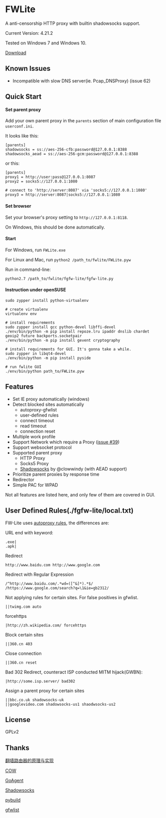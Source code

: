 # FWLite

A anti-censorship HTTP proxy with builtin shadowsocks support.

Current Version: 4.21.2

Tested on Windows 7 and Windows 10.

[Download](https://github.com/v3aqb/fwlite/archive/master.zip)

## Known Issues

- Incompatible with slow DNS server(ie. Pcap_DNSProxy) (issue 62)

## Quick Start

#### Set parent proxy

Add your own parent proxy in the `parents` section of main configuration file `userconf.ini`.

It looks like this:

    [parents]
    shadowsocks = ss://aes-256-cfb:password@127.0.0.1:8388
    shadowsocks_aead = ss://aes-256-gcm:password@127.0.0.1:8388

or this:

    [parents]
    proxy1 = http://user:pass@127.0.0.1:8087
    proxy2 = socks5://127.0.0.1:1080

    # connect to 'http://server:8087' via 'socks5://127.0.0.1:1080'
    proxy3 = http://server:8087|socks5://127.0.0.1:1080

#### Set browser

Set your browser's proxy setting to `http://127.0.0.1:8118`.

On Windows, this should be done automatically.

#### Start

For Windows, run `FWLite.exe`

For Linux and Mac, run `python2 /path_to/fwlite/FWLite.pyw`

Run in command-line:

    python2.7 /path_to/fwlite/fgfw-lite/fgfw-lite.py

#### Instruction under openSUSE

    sudo zypper install python-virtualenv

    # create virtualenv
    virtualenv env

    # install requirements
    sudo zypper install gcc python-devel libffi-devel
    ./env/bin/python -m pip install repoze.lru ipaddr dnslib chardet geoip2 future backports.socketpair
    ./env/bin/python -m pip install gevent cryptography

    # install requirements for GUI. It's gonna take a while.
    sudo zypper in libqt4-devel
    ./env/bin/python -m pip install pyside

    # run fwlite GUI
    ./env/bin/python path_to/FWLite.pyw

## Features

- Set IE proxy automatically (windows)
- Detect blocked sites automatically
  - autoproxy-gfwlist
  - user-defined rules
  - connect timeout
  - read timeout
  - connection reset
- Multiple work profile
- Support Network which require a Proxy ([issue #39](https://github.com/v3aqb/fwlite/issues/39))
- Support websocket protocol
- Supported parent proxy
  - HTTP Proxy
  - Socks5 Proxy
  - [Shadowsocks] by @clowwindy (with AEAD support)
- Prioritize parent proxies by response time
- Redirector
- Simple PAC for WPAD

Not all features are listed here, and only few of them are covered in GUI.

## User Defined Rules(./fgfw-lite/local.txt)

FW-Lite uses [autoproxy rules](http://mydf.github.io/blog/autoproxy/), the differences are:

URL end with keyword:

    .exe|
    .apk|

Redirect

    http://www.baidu.com http://www.google.com

Redirect with Regular Expression

    /^http://www.baidu.com/.*wd=([^&]*).*$/ /https://www.google.com/search?q=\1&ie=gb2312/

Not applying rules for certain sites. For false positives in gfwlist.

    ||twimg.com auto

forcehttps

    |http://zh.wikipedia.com/ forcehttps

Block certain sites

    ||360.cn 403

Close connection

    ||360.cn reset

Bad 302 Redirect, counteract ISP conducted MITM hijack(GWBN):

    |http://some.isp.server/ bad302

Assign a parent proxy for certain sites

    ||bbc.co.uk shadowsocks-uk
    ||googlevideo.com shadowsocks-us1 shaodwsocks-us2

## License

GPLv2

## Thanks

[翻墙路由器的原理与实现]

[COW]

[GoAgent]

[Shadowsocks]

[pybuild]

[gfwlist]

[COW]:https://github.com/cyfdecyf/cow
[GoAgent]:https://github.com/goagent/goagent
[Shadowsocks]:https://github.com/clowwindy/shadowsocks
[pybuild]:https://github.com/goagent/pybuild
[gfwlist]:https://github.com/gfwlist/gfwlist
[翻墙路由器的原理与实现]:https://docs.google.com/document/d/1mmMiMYbviMxJ-DhTyIGdK7OOg581LSD1CZV4XY1OMG8/pub
